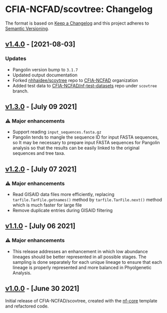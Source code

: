 # CFIA-NCFAD/scovtree: Changelog

The format is based on [Keep a Changelog](https://keepachangelog.com/en/1.0.0/)
and this project adheres to [Semantic Versioning](https://semver.org/spec/v2.0.0.html).

## [v1.4.0](https://github.com/CFIA-NCFAD/scovtree/releases/tag/1.4.0) - [2021-08-03]

### Updates

* Pangolin version bump to `3.1.7`
* Updated output documentation
* Forked [nhhaidee/scovtree](https://github.com/nhhaidee/scovtree/) repo to [CFIA-NCFAD](https://github.com/CFIA-NCFAD) organization
* Added test data to [CFIA-NCFAD/nf-test-datasets](https://github.com/CFIA-NCFAD/nf-test-datasets) repo under `scovtree` branch.

## [v1.3.0](https://github.com/CFIA-NCFAD/scovtree/releases/tag/1.3.0) - [July 09 2021]

### :warning: Major enhancements

* Support reading `input_sequences.fasta.gz`
* Pangolin tends to mangle the sequence ID for input FASTA sequences, so It may be necessary to prepare input FASTA sequences for Pangolin analysis so that the results can be easily linked to the original sequences and tree taxa.

## [v1.2.0](https://github.com/CFIA-NCFAD/scovtree/releases/tag/1.2.0) - [July 07 2021]

### :warning: Major enhancements

* Read GISAID data files more efficiently, replacing `tarfile.TarFile.getnames()` method by `tarfile.TarFile.next()` method which is much faster for large file
* Remove duplicate entries during GISAID filtering

## [v1.1.0](https://github.com/CFIA-NCFAD/scovtree/releases/tag/1.1.0) - [July 06 2021]

### :warning: Major enhancements

* This release addresses an enhancement in which low abundance lineages should be better represented in all possible stages. The sampling is done separately for each unique lineage to ensure that each lineage is properly represented and more balanced in Phyolgenetic Analysis.

## [v1.0.0](https://github.com/CFIA-NCFAD/scovtree/releases/tag/1.0.0) - [June 30 2021]

Initial release of CFIA-NCFAD/scovtree, created with the [nf-core](https://nf-co.re/) template and refactored code.

